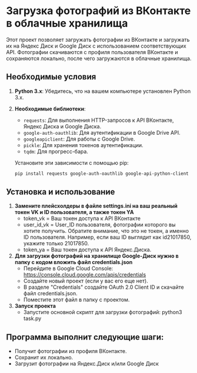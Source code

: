 # Загрузка фотографий из ВКонтакте в облачные хранилища

Этот проект позволяет загружать фотографии из ВКонтакте и загружать их на Яндекс Диск и Google Диск с использованием соответствующих API. Фотографии скачиваются с профиля пользователя ВКонтакте и сохраняются локально, после чего загружаются в облачные хранилища.

## Необходимые условия

1. **Python 3.x**: Убедитесь, что на вашем компьютере установлен Python 3.x.
2. **Необходимые библиотеки**:
   - `requests`: Для выполнения HTTP-запросов к API ВКонтакте, Яндекс Диска и Google Диска.
   - `google-auth-oauthlib`: Для аутентификации в Google Drive API.
   - `googleapiclient`: Для работы с Google Drive.
   - `pickle`: Для хранения токенов аутентификации.
   - `tqdm`: Для прогресс-бара.

   Установите эти зависимости с помощью pip:

   ```bash
   pip install requests google-auth-oauthlib google-api-python-client

## Установка и использование
1. **Замените плейсхолдеры в файле settings.ini на ваш реальный токен VK и ID пользователя, а также токен YA**
   - token_vk = Ваш токен доступа к API ВКонтакте
   - user_id_vk = User_ID пользователя, фотографии которого вы хотите получить. Обратите внимание, что это не токен, а именно ID пользователя. Например, если ваш ID выглядит как id21017850, укажите только 21017850.
   - token_ya = Ваш токен доступа к API Яндекс.Диска.
2. **Для загрузки фотографий на хранилище Google-Диск нужно в папку с кодом вложить файл credentials.json**
   - Перейдите в Google Cloud Console: https://console.cloud.google.com/apis/credentials
   - Создайте новый проект (если у вас его еще нет).
   - В разделе "Credentials" создайте OAuth 2.0 Client ID и скачайте файл credentials.json.
   - Поместите этот файл в папку с проектом.
3. **Запуск проекта**
   - Запустите основной скрипт для загрузки фотографий:
   python3 task.py

## Программа выполнит следующие шаги:
   - Получит фотографии из профиля ВКонтакте.
   - Сохранит их локально.
   - Загрузит фотографии на Яндекс.Диск и/или Google Диск